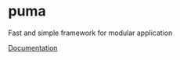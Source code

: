 puma
====

Fast and simple framework for modular application

[Documentation](http://nkbt.github.com/puma/docs/index.html)